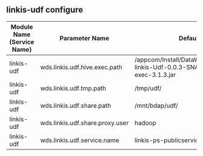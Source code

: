 ## linkis-udf configure


| Module Name (Service Name) | Parameter Name | Default Value | Description |Used|
| -------- | -------- | ----- |----- |  -----   |
|linkis-udf|wds.linkis.udf.hive.exec.path |/appcom/Install/DataWorkCloudInstall/linkis-linkis-Udf-0.0.3-SNAPSHOT/lib/hive-exec-3.1.3.jar|udf.hive.exec.path|
|linkis-udf|wds.linkis.udf.tmp.path|/tmp/udf/|udf.tmp.path|
|linkis-udf|wds.linkis.udf.share.path|/mnt/bdap/udf/|udf.share.path|
|linkis-udf|wds.linkis.udf.share.proxy.user| hadoop|udf.share.proxy.user|
|linkis-udf|wds.linkis.udf.service.name|linkis-ps-publicservice |udf.service.name|
